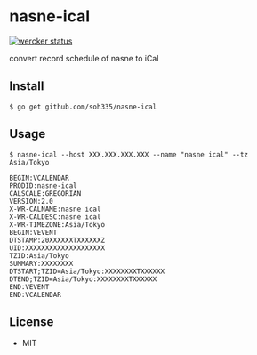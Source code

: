 # nasne-ical

[![wercker status](https://app.wercker.com/status/23363eaa8f758f221810e90ea447b40f/s/master "wercker status")](https://app.wercker.com/project/bykey/23363eaa8f758f221810e90ea447b40f)

convert record schedule of nasne to iCal

## Install

```
$ go get github.com/soh335/nasne-ical
```

## Usage

```
$ nasne-ical --host XXX.XXX.XXX.XXX --name "nasne ical" --tz Asia/Tokyo

BEGIN:VCALENDAR
PRODID:nasne-ical
CALSCALE:GREGORIAN
VERSION:2.0
X-WR-CALNAME:nasne ical
X-WR-CALDESC:nasne ical
X-WR-TIMEZONE:Asia/Tokyo
BEGIN:VEVENT
DTSTAMP:20XXXXXXTXXXXXXZ
UID:XXXXXXXXXXXXXXXXXXXX
TZID:Asia/Tokyo
SUMMARY:XXXXXXXX
DTSTART;TZID=Asia/Tokyo:XXXXXXXXTXXXXXX
DTEND;TZID=Asia/Tokyo:XXXXXXXXTXXXXXX
END:VEVENT
END:VCALENDAR
```

## License

* MIT
